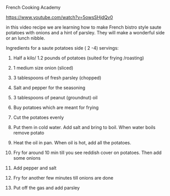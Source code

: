 
French Cooking Academy

https://www.youtube.com/watch?v=5owsSHjdQv0  

in this video recipe we are learning how to make French bistro style saute potatoes with onions and a hint of parsley. They will make a wonderful side or an lunch nibble.

Ingredients for a saute potatoes side ( 2 -4) servings:

1) Half a kilo/ 1.2 pounds of potatoes (suited for frying /roasting)
2) 1 medium size onion (sliced)
3) 3 tablespoons of fresh parsley (chopped)
4) Salt and pepper for the seasoning
5) 3 tablespoons of peanut (groundnut) oil

1) Buy potatoes which are meant for frying
2) Cut the potatoes evenly
3) Put them in cold water. Add salt and bring to boil. When water boils remove potato
4) Heat the oil in pan. When oil is hot, add all the potatoes. 
5) Fry for around 10 min till you see reddish cover on potatoes. Then add some onions
6) Add pepper and salt
7) Fry for another few minutes till onions are done
8) Put off the gas and add parsley  
